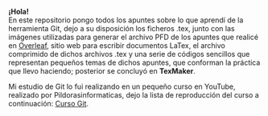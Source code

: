**¡Hola!**  
En este repositorio pongo todos los apuntes sobre lo que aprendí de la herramienta Git, dejo a su disposición los ficheros .tex, junto con las imágenes utilizadas para generar el archivo PFD de los apuntes que realicé en [Overleaf](https://www.overleaf.com/), sitio web para escribir documentos LaTex, el archivo comprimido de dichos archivos .tex y una serie de códigos sencillos que representan pequeños temas de dichos apuntes, que conforman la práctica que llevo haciendo; posterior se concluyó en **TexMaker**.


Mi estudio de Git lo fui realizando en un pequeño curso en YouTube, realizado por Pildorasinformaticas, dejo la lista de reproducción del curso a continuación: [Curso Git](https://youtube.com/playlist?list=PLU8oAlHdN5BlyaPFiNQcV0xDqy0eR35aU).
